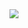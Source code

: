 <img src="https://capsule-render.vercel.app/api?type=wave&color=FF99CC&height=250&section=header&text=HyeJi%20Oh&fontSize=50" />
